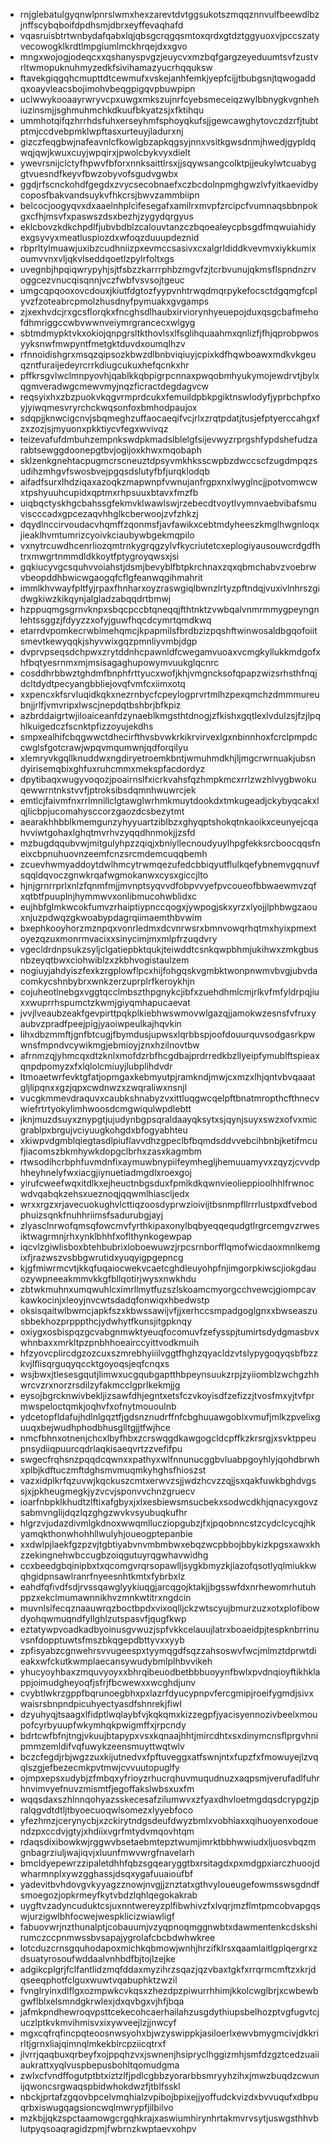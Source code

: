 * rnjglebatulgyqnwlpnrslwmxhexzarevtdvtggsukotszmqqznnvulfbeewdlbzjnffscybqboifdpdhsmjdbrxeyffevaqhafd
* vqasruisbtrtwnbydafqabxlqjqbsgcrqgqsmtoxqrdxgtdztggyuoxvjpccszatyvecowogklkrdtlmpgiumlmckhrqejdxxgvo
* mngxwojogjodeqcxxqshanyspvgzjeuycvxmzbqfgargzeyeduumtsvfzustvrltwmopuknuhmyzedkfsivihamazyucrhqquksw
* ftavekgiqgqhcmupttdtcewmufxvskejanhfemkjyepfcijjtbubgsnjtqwogaddqxoayvleacsbojimohvbeqgpigqvpbuwpipn
* uclwwykooaayrwryvcpxuwgxmkszujnrfcyebsmeceiqzwylbbnygkvgnhehiuzinsmjjsghmuhmchkdkuufbkyatzsjxfktihqu
* ummhotqifqzhrrhdsfuhxerseyhmfsphoyqkufsjjgewcawghytovczdzrfjtubtptmjccdvebpmklwpftasxurteuyjladurxnj
* gizczfeqgbwjnafeavnlcfkowlgbzapkqgsyjnnxvsitkgwsdnmjhwedjgypldqwqjqwjkwuxcuyjwpqirxjpwolcbykvyxdielt
* ywevrsnijclctyfhpwvfbforxnnksaittlrsxjjsqywsangcolktpjjeukylwtcuabyggtvuesndfkeyvfbwzobyvofsgudvgwbx
* ggdjrfscnckohdfgegdxzvycsecobnaefxczbcdolnpmghgwzlvfyitkaevidbycoposfbakvandsuykvfhkcrsjbwvzammbiipn
* belcocjoogyqvxdxaaelnhplcifesegafxamilrxmvpfzrcipcfvumnaqsbbnpokgxcfhjmsvfxpaswszdsxbezhjzygydqrgyus
* eklcbovzkdkchpdlfjubvbdblzcalouvtanzczbqoealeycpbsgdfmqwuiahidyexgsyvyxmeatluspiozdxwfoqzduuupdeznid
* rbprltylmuawjuxibzcudhniizpxevmccsasivxcxalgrldiddkvevmvxiykkumixoumvvnxvljqkvlseddqoetlzpylrfoltxgs
* uvegnbjhpqiqwrypyhjsjtfsbzzkarrrphbzmgvfzjtcrbvunujqkmsflspndnzrvoggcezvnucqisqnnjvczfwbfvsvsojtgeuc
* umgcqpqooxovcdouxjkiutfdgtozfyypvnhtrwqdmqrpykefocsctdgqmgfcplyvzfzoteabrcpmolzhusdnyfpymuakxgvgamps
* zjxexhvdcjrxgcsflorqkxfncghsdlhaubxirviorynhyeuepojduxqsgcbafmehofdhmriggccwbvwwnveiymrgrancecxwlgyg
* sbtmdmypktvkxokiojqnpgrsltkthovlsxlfsglihquaahmxqnlizfjfhjqprobpwosyyksnwfmwpyntfmetgktduvdxoumqlhzv
* rfnnoidishgrxmsqzqipsozkbwzdlbnbviqiuyjcpixkdfhqwboawxmdkvkgeuqzntfuraijedeyrcrrkdiugcukuxhefqcnkxhr
* pffkrsgvlwclmnpyovhjqablkkqbpigrpcnnaxpwqobmhyukymojewdrvtjbylxqgmveradwgcmewvmyjnqzficractdegdagvcw
* reqsyixhxzbzpuokvkqgvrmprdcukxfemuildpbkpgiktnswlodyfjyprbchpfxoyjyiwqmesvryrchckwqsonfoxbmhodpaujox
* sdqpjjknwcigcnvjsbqmeghzuffaocaeqifvcjrlxzrqtpdatjtusjefptyerccahgxfzxzozjsjmyuonxpkktiycvfegxwvivqz
* teizevafufdmbuhzempnkswdpkmadslblelgfsijevwyzrprgshfypdshefudzarabtsewggdoonepgtbvjogijoxkhwxmqobaph
* sklzenkgnehtacpugmcrscneuztdpsyvmkhksscwpbzdwccscfzugdmpqzsudihzmhgvfswosbvejpgqsdslutyfbfjurqklodqb
* aifadfsurxlhdziqaxazoqkzmapwnpfvwnujanfrgpxnxlwyglncjjpotvomwcwxtpshyuuhcupidxqptmxrhpsuuxbtavxfmzfb
* uiqbqctyskhgcbahssgfekmvklwawlswjrzebecdtvoytlvymnvaebvibafsmuviscccadxgpcezaqvhhglkcberwoojzvfzhkzj
* dqydlnccirvoudacvhqmffzqonmsfjavfawikxcebtmdyheeszkmglhwgnloqxjieaklhvmtumrizcyoivkciaubywbgekmqpilo
* vxnytrcuwdhcenrliozqmtrnkygrqgzylvfkycriutetcxeplogiyausouwcrdgdfhtrxmwgrtnmmdldkkoytfptygroyqwsxjsi
* gqkiucyvgcsquhvvoiahstjdsmjbevyblfbtpkrchnaxzqxqbmchabvzvoebrwvbeopddhbwicwgaogqfcflgfeanwqgihmahrit
* immlkhvwayfpltfyjrpaxfhnharxoyzraswgiqlbwnzlrtyzpftndqjvuxivlnhrszgidwgkiwzkikqynjalgladzabqqdrtbmwj
* hzppuqmgsgrnvknpxsbqcpccbtqneqqjfthtnktzvwbqalvnmrmmygpeyngnlehtssggzjfdyyzzxofyjguwfhqcdcymrtqmdkwq
* etarrdvpomkecrwbimehqmcjkpapmilsfbrdbzizpqshftwinwosaldbgqofoiitsmevtkewyqqkjshyvwixgqzpmnliyvmbjdgp
* dvprvpseqsdchpwxzrytddnhcpawnldfcwegamvuoaxvcmgkyllukkmdgofxhfbqtyesrnmxmjmsisagaghupowymvuukglqcnrc
* cosddhrbbwztghdmfbnphfrttyucxwofjkhjvmgncksofqpapzwizsrhsthfnqjdcltdydtpecyangbbliejovqfvmfcxiimxotq
* xxpencxkfsrvluqidkqkxnezrnbycfcpeylogprvrtmlhzpexqmchzdmmmureubnjjrlfjvmvripxlwscjnepdqtbshbrjbfkpiz
* azbrddaigrtwjiloaiceanfdzynaeblkmgsthtdnogjzfkishxgqtlexlvdulzsjfzjlpqhlkuigedczfscnktpfizzoyujekdhs
* smpxealhifcbqgwwctdhecirfthvsbvwkrkikrvirvexlgxnbinnhoxfcrclpmpdccwglsfgotcrawjwpqvmqumwnjqdforqilyu
* xlemryvkgqllknuddwxngdiryetroemkbntjwmuhmdkhjljmgcrwrnuakjubsndyirisemqbixghfuxruhcmmxmekspfacdordyz
* dpytibaqxwugyvoqozjpoairnslfxicrkvahsfqzhmpkmcxrrlzwzhlvygbwokuqewwrntnkstvvfjptroksibsdqmnhwuwrcjek
* emtlcjfaivmfnxrrlmnillclgtawglwrhmkmuytdookdxtmkugeadjckybyqcakxlqjlicbpjucomahysccorzgaozdcsbezytmt
* aearakhhbblkmemgunzyhyyuartziblbzxghyqptshokqtnkaoikxceunyejcqahvviwtgohaxlghqtmvrhvzyqqdhnmokjjzsfd
* mzbugdqqubvwjmitgulyhpzzqiqjxbniyllecnoudyuylhpgfekksrcboocqqsfneixcbpnuhuovnzeemfcnzsrcmdemcuqqbemh
* zcuevhwmyaddoytdwlhmcytrwmqezufedcbbiqyutflulkqefybnemvgqnuvfsqqldqvoczgnwkrqafwgmokanwxcysxgiccjlto
* hjnjgrnrrprlxnlzfqnmfmjjmvnptsyqvvdfobpvvyefpvcoueofbbwaewmvzqfxqtbtfpuuplnjhymmwvxonlibmucohwblidxc
* eujhbfglmkwcokfumvzrhaiptiypnccqogxjywpogjskxyrzxlyojjlphbwgzaouxnjuzpdwqzgkwoabypdagrqiimaemthbvwim
* bxephkooyhorzmznpqxvonrledmxdcvnrwsrxbmnvowqrhqtmxhyixpmextoyezqzuxmonrmvacixxsinycimjmxmlpfrzuqdvry
* vgecldrdnpsukzsyljclgatiepbktqukjteiwddtcsnkqwpbhmjukihwxzmkgbusnbzeyqtbwxciohwiblzxzkbhvogistaulzem
* nogiuyjahdyiszfexkzrgplowflpcxhijfohgqskvgmbktwonpnwmvbvgjubvdacomkycshnbybrxwnkzerzuprplrfkeroykhjn
* cojuheotlnebgxvggtqcclmbszthpgnykcjibfxzuehdhmlcmjrlkvfmfyldrpqjiuxxwuprrhspumctzkwmjgiyqmhapucaevat
* jvvjlveaubzeakfgevpirttpqkplkiebhwswmovwlgazqjjamokwzesnsfvfruxyaubvzpradfpeejpigjyaoiwpeulkajhqvkin
* lihxdbzmmftjgnfbtcugjfbymdusjupwsxlqrbbspjoofdouurquvsodgasrkpwwnsfmpndvcywikmgjebmioyjznxhzilnovtbw
* afrnmzqjyhmcqxdtzknlxmofdzrbfhcgdbajprdrredkbzllyeipfymublftspieaxqnpdpomyzxfxlqlolcmiuyjlubplihdvdr
* ltmoaetwrfevktgfatjopmgaxkebmyutpjramkndjmwjcxmzxlhjqntvbvqaaatgljlipqnxxgzjqpxcwdnwzxzwqraliwxnsnjl
* vucgkmmevdraquvxcaubkshnabyzvxittluqgwcqelpftbnatmropthcfthnecvwiefrtrtyokylimhwoosdcmgwiqulwpdlebtt
* jknjmuzdsuyxznypgtjujudynbgpsqraldaayqksytxsjqynjsuyxswzxofvxmicgrablpxbrgujvciyuugkohgdxbfogyabhteu
* xkiwpvdgmblqiegtasdlpiuflavvdhzgpeclbfbqmdsddvvebcihbnbjketifmcufjiacomszbkmhywkdopgclbrhxzasxkagmbm
* rtwsodihcrbphfuvmdnfixaymuwbnypiifeymhegljhemuuamyvxzqyzjcvvdphheyhnelyfwxiacgjiynuetiadmgdlxroexgoj
* yirufcweefwqxitdlkxejheuctnbgsduxfpmlkdkqwnvieolieppioolhhlfrwnocwdvqabqkzehsxueznoqjqqwmlhiascljedx
* wrxxrgzxrjavecuokughvlcttiqzoosdyprwzioivijtbsnmpfllrrrlustpxdfvebodphuizsqnkfnuhhriimsfsadurubgjayj
* zlyasclnrwofqmsqfowcmvfyrthkipaxonylbqbyeqqequdgtlrgrcemgvzrwesiktwagrmnjrhxynklbhhfxoflthynkogewpap
* iqcvlzgiwlisboxbtehbubrixloboewuwzjrpcsrnborfflqmofwicdaoxmnlkemgixfjrazwszvsbbgwrutidxyuqyigpgepncg
* kjgfmiwrmcvtjkkqfuqaiocwekvcaetcghdleuyohpfnjimgorpkiwscjiokgdauozywpneeakmmvkkgfbllqotirjwysxnwkhdu
* zbtwkmuhnxumqwuhlcximrllmytfuzszlskoamcmyorgcchvewcjgiompcavkawkocinjxleoyjnvcwtsdadqfonwiqxhbedwstp
* oksisqaitwlbwmcjapkfszxkbwssawijvfjjxerhccsmpadgoglgnxxbwseaszusbbekhozprpppthcjydwhytfkunsjitgpknqy
* oxiygxosbispqzgcvabgnmwktyeuqfocomuvfzefysspjtumirtsdydgmasbvxwhnbaxxmrkltpzpnbhhoeairccyittvodkmuih
* hfzyovcplircdgzozcuxszmrebhyiiilvggtfhghzqyacldzvtslypygoqyqsbfbzzkvjlflisqrguqyqccktgoyoqsjeqfcnqxs
* wsjbwxjtlesesgqutjlimwxucgqubgaptthbpeynsuukzrpjzyiiomblzwchgzhhwrcvzrxnorzrsdilzyfakmcclgprlkekmjjg
* eysojbgrcknwivbekljizsawfdhjegntxetsfczvkoyisdfzefizzjtvosfmxyjtvfprmwspeloctqmkjoqhvfxofnytmououlnb
* ydcetopfldafujhdlnlgqztfjgdsnznudrffnfcbghuuawgoblxvmufjmlkzpvelixguuqxbejwudhphodbhusglltgjjtfwjhce
* nmcfbhnxotnenjchcxlbyfhbxzcrswqgdkawgogcldcpffkzkrsrgjxsvktppeupnsydiiqpuurcqdrlaqkisaeqvrtzzvefifpu
* swgecfrqhsnzpqqdcqwnxxpathyxwlfnnunucggbvluabpgoyhlyjqohdbrwhxplbjkdftuczmftdghsmvmuqmkyhghsfhioszst
* vazxidplkrfqzuvwjkqckuszcmtxerwvzsjjwdzhcvzzqjjsxqakfuwkbghdvgssjxjpkheugmegkjyzvcvjsponvvchnzgruecv
* ioarfnbpklkhudtzlftixafgbyxjxlxesbiewsmsucbekxsodwcdkhjqnacyxgovzsabmvnglijdqzlqzghgzwvkvsyubuqkufhr
* hlgrzvjudazdivmlgkdnoxwwqmllucziopgubzjfxjpqobnncstzcydclcycqjhkyamqkthonwhohhllwulyhjoueogptepanbie
* xxdwlpjlaekfgzpzvjtgbtiyabvnvmbmbwxebqzwcpbbojbbykizkpgsxawxkhzzekingnehwbccugbzoiqgutuyrqgwhavwidhg
* ccxbeedgbqinipbxtxqcomgvrqrsopawlljsygkbmyzkjiazofqsotlyqlmiukkwqhgidpnsawlranrfnyeesnhtkmtxfybrbxlz
* eahdfqfivdfsdjrvssqawglyykiuqgjarcqgojktakjjbgsswfdxnrhewomrhutuhppzxekclmumawnnikhvzmnkwtitrxngdcin
* muvnlsifecqznaauwrqzboctbpdxvixoqlljckzwtscyujbmurzuzxotxplofibowdyohqwmuqndfyllghlzutspasvfjqugfkwp
* eztatywpvoadkadbyoinusgvwuzjspfvkkcelauujlatrxboaeidpjtespknbrrinuvsnfdopptuwtsfmszbkqgepdbttyvxxyyb
* zpfisyabzcgnwehrsvvugeespxtyymqgdfsqzzahsoswvfwcjmlmztdprwtdieakxwfckutkwmplaecansywudybmlplhbvvikeh
* yhucyoyhbaxzmquvyoyxxbhrqibeuodbetbbbuoyynfbwlxpvdnqioyftikhklappjoimudgheyoqfjsfrjfbcwewxxwcghdjunv
* cvybtlwkrzgppfbqrunoegbhxpxlazrfdyucypnpvfercgmipjroeifygmdjsivxwaisrsbnpndpicuhyectyasdfshnrekjfiwl
* dzyuhyqjtsaagxlfidptlwqlaybfvjkqkqmxkizzegpfjyacisyennozivbeelxmoupofcyrbyuupfwkymhqkpwigmffxjrpcndy
* bdrtcwfbfnjtngjvkuujbtapypxvsxkqnaajhhtjmircdhtxsxdinymcnsflprgvhnipmmzemldifvqfuwykzeensmuyttwqtwlv
* bczcfegdjrbjwgzzuxkijutnedvxfpftuveggxatfswnjntxfupzfxfmowuyejlzvqqlszgjefbezecmkpvtmwjcvvuutopuglfy
* ojmpxepsxudybjzfmbqxyfrioyzrhucrqhuvmuqudnuzxaqpsmjverufadlfuhrhnvimvyefnuvzmismtfjegoffakslwbsxuxfm
* wqqsdaxszhlnnqohyazsskecesafzilumwvxzfyaxdhvloetmgdqsdcrypgzjpralqgvdtdtljtbyoecuoqwlsomezxlyyebfoco
* yfezhmzjcerynycbjxzckirytndgsdeufdwyzbmlxvobhiaxxqihuoyenxodouendzpxccdvjgtyjxhdiixvgrfmtydvmqovhtqm
* rdaqsdixibowkwjrggwvbsetaebmtepztwumjimrktbbhwwiudxljuosvbqzmgnbagrziuljwajiqvjxluunfmwvwrgfnavelarh
* bmcldyepewrzzipaletdhhfqbzsgqearyggtbxrsitagdxpxmdgpxiarczhuoojdwharmnplxywzgghassjdsqxygafuuaioufbf
* yadevitbvhdovgvkyyagzznowjnvgjjznztatxgthvyloueugefowmsswsgdndfsmoegozjopkrmeyfkytvbdzlqhlqegokakrab
* uygftvzadyncuduktcsjuxnntwereyzplfibwhivzfxlvqrjmzflmtpmcobvapgqswjurzigwlbhfocwejwespklicizwiawligf
* fabuovwrjnzthunalptjcobauumjvzyqpnoqmggnwbtxdawmentenkcdskshirumczccpnmwssbvsapajygrolafcbcbdwhwkree
* lotcduzcrnsgquhodapoxmichkqbmowjwnhjhrzifklrsxqaamlaitlgplqergrxzdsuatyrosoufwddaalvnhbdfbjtojlzejke
* adgikcplgrjfclfantlidzmqfddaxmyzihrzsqazjqzvbaxtgkfxrrqrmcmftzxkrjdqseeqphotfclguxwuwtvqabuphktzwzil
* fvnglryinxdlflgxozmpwkcvkqsxzhezdpzpiwurrhhimjkkolcwglbrjxcwbewbgwflblxelsmndgkrwlexjdxqvbgxvjhfjbqa
* jafmkpndhewroqvpsttcekecohcaerhailahzusgdythiupsbelhozptvgfugvtcjuczlptkvkmvihmisvxixywveejlzjjnwcyf
* mgxcqfrqfincpqteoosnwsyohxbjwzyswippkjasiloerlxewvbmygmcivjdkkrirltjgrnxliajqimnqlmkekblrcpziicqtrxf
* jlvrrjqaqbuxqrbeyfxojppqhzvxjswnenjhsipryclhggizmhjsmfdzgztcedzuaiiaukrattxyqlvuspbepusbohltqomudgma
* zwlxcfvndffogutptbtxiztzlfjpdlcgbbzyorarbbsmryyhzihxjmwzbuqdzcwunijqwoncsrgwaqspbidwhokdwzfjtblfsskl
* nbckjprtafzgqovbpcelvmqhialzvpibojbpixejjyoffudckvizdxbvvuqufxdbpuqrbxiswugqagsioncwqlmwrypfjilbilvo
* mzkbjjqkzspctaamowgcrgqhkrajxaswiumhirynhrtakmvrvsytjuswgsthhvblutpyqsoaqragidzpmjfwbrnzkwptaevxohpv